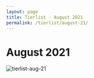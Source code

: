 ```yaml
---
layout: page
title: Tierlist - August 2021
permalink: /tierlist/august-21/
---
```


# **August 2021**
![tierlist-aug-21]()